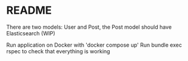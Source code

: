 # README

There are two models: User and Post, the Post model should have Elasticsearch (WIP)

Run application on Docker with 'docker compose up'
Run bundle exec rspec to check that everything is working

